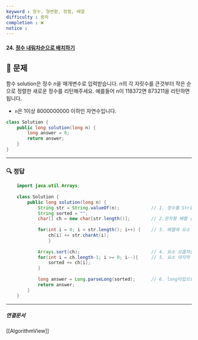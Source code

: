 ```yaml
---
keyword : 정수, 형변환, 정렬, 배열
difficulty : 중하
completion : ❌
notice : 
---
```


#### 24. [정수 내림차순으로 배치하기](https://school.programmers.co.kr/learn/courses/30/lessons/12933)

## 📝 문제

 함수 solution은 정수 n을 매개변수로 입력받습니다. n의 각 자릿수를 큰것부터 작은 순으로 정렬한 새로운 정수를 리턴해주세요. 예를들어 n이 118372면 873211을 리턴하면 됩니다.

-   `n`은 1이상 8000000000 이하인 자연수입니다.

```java
class Solution {
    public long solution(long n) {
        long answer = 0;
        return answer;
    }
}
```


---

### 🔍 정답
```java
    import java.util.Arrays;
    
    class Solution {
        public long solution(long n) {
            String str = String.valueOf(n);            // 1. 정수를 String 으로 변환 String.valueOf(n);
            String sorted = "";                        
            char[] ch = new char[str.length()];        // 2.문자형 배열 선언
            
            for(int i = 0; i < str.length(); i++) {    // 3. 배열에 요소 담기
                ch[i] += str.charAt(i);
    	        }
            
            Arrays.sort(ch);                           // 4. 요소 오름차순 정렬
            for(int i = ch.length-1; i >= 0; i--){     // 5. 요소 마지막 인덱스부터 변수에 담기
                sorted += ch[i];
            }
            
            long answer = Long.parseLong(sorted);      // 6. long타입으로 파싱
            return answer;
        }
    }
```



---

##### 연결문서

[[AlgorithmView]]